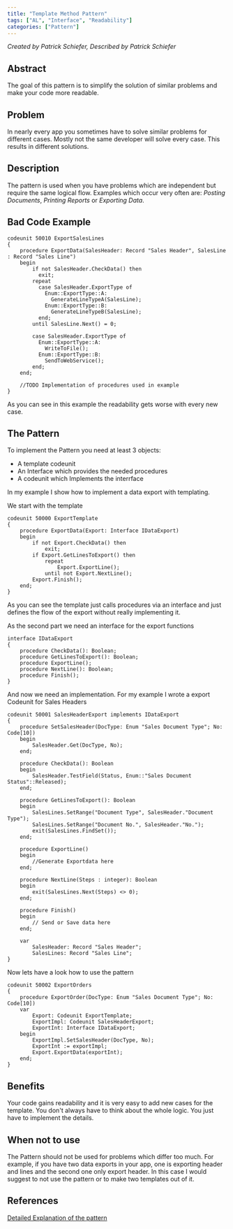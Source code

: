 ```yaml
---
title: "Template Method Pattern"
tags: ["AL", "Interface", "Readability"]
categories: ["Pattern"]
---
```


_Created by Patrick Schiefer, Described by Patrick Schiefer_

## Abstract
The goal of this pattern is to simplify the solution of similar problems and make your code more readable.

## Problem
In nearly every app you sometimes have to solve similar problems for different cases. Mostly not the same developer will solve every case. This results in different solutions.

## Description
The pattern is used when you have problems which are independent but require the same logical flow. Examples which occur very often are: _Posting Documents_, _Printing Reports_ or _Exporting Data_. 

## Bad Code Example
```al
codeunit 50010 ExportSalesLines
{
    procedure ExportData(SalesHeader: Record "Sales Header", SalesLine : Record "Sales Line")
    begin
        if not SalesHeader.CheckData() then
          exit;
        repeat
          case SalesHeader.ExportType of
            Enum::ExportType::A:
              GenerateLineTypeA(SalesLine);
            Enum::ExportType::B:
              GenerateLineTypeB(SalesLine);
          end;
        until SalesLine.Next() = 0;
        
        case SalesHeader.ExportType of
          Enum::ExportType::A:
            WriteToFile();
          Enum::ExportType::B:
            SendToWebService();
        end;
    end;

    //TODO Implementation of procedures used in example
}
```
As you can see in this example the readability gets worse with every new case.

## The Pattern
To implement the Pattern you need at least 3 objects:
- A template codeunit
- An Interface which provides the needed procedures
- A codeunit which Implements the interrface

In my example I show how to implement a data export with templating.

We start with the template
```al
codeunit 50000 ExportTemplate
{
    procedure ExportData(Export: Interface IDataExport)
    begin
        if not Export.CheckData() then
            exit;
        if Export.GetLinesToExport() then 
            repeat
                Export.ExportLine();
            until not Export.NextLine();
        Export.Finish();
    end;
}
```
As you can see the template just calls procedures via an interface and just defines the flow of the export without really implementing it.

As the second part we need an interface for the export functions
```al
interface IDataExport
{
    procedure CheckData(): Boolean;
    procedure GetLinesToExport(): Boolean;
    procedure ExportLine();
    procedure NextLine(): Boolean;
    procedure Finish();
}
```

And now we need an implementation. For my example I wrote a export Codeunit for Sales Headers
```al
codeunit 50001 SalesHeaderExport implements IDataExport
{
    procedure SetSalesHeader(DocType: Enum "Sales Document Type"; No: Code[10])
    begin
        SalesHeader.Get(DocType, No);
    end;

    procedure CheckData(): Boolean
    begin
        SalesHeader.TestField(Status, Enum::"Sales Document Status"::Released);
    end;

    procedure GetLinesToExport(): Boolean
    begin
        SalesLines.SetRange("Document Type", SalesHeader."Document Type");
        SalesLines.SetRange("Document No.", SalesHeader."No.");
        exit(SalesLines.FindSet());
    end;

    procedure ExportLine()
    begin
        //Generate Exportdata here
    end;

    procedure NextLine(Steps : integer): Boolean
    begin
        exit(SalesLines.Next(Steps) <> 0);
    end;

    procedure Finish()
    begin
        // Send or Save data here
    end;

    var
        SalesHeader: Record "Sales Header";
        SalesLines: Record "Sales Line";
}
```

Now lets have a look how to use the pattern
```al
codeunit 50002 ExportOrders
{
    procedure ExportOrder(DocType: Enum "Sales Document Type"; No: Code[10])
    var
        Export: Codeunit ExportTemplate;
        ExportImpl: Codeunit SalesHeaderExport;
        ExportInt: Interface IDataExport;
    begin
        ExportImpl.SetSalesHeader(DocType, No);
        ExportInt := exportImpl;
        Export.ExportData(exportInt);
    end;
}
```

## Benefits
Your code gains readability and it is very easy to add new cases for the template. You don't always have to think about the whole logic. You just have to implement the details.

## When not to use
The Pattern should not be used for problems which differ too much. For example, if you have two data exports in your app, one is exporting header and lines and the second one only export header. In this case I would suggest to not use the pattern or to make two templates out of it.

## References 
[Detailed Explanation of the pattern](https://patrickschiefer.com/2022/04/08/template-method-pattern/)

